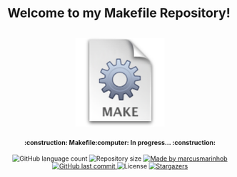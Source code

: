 # Welcome to my Makefile Repository!


<h1 align="center">
    <img alt="Makefile" title="#Makefile" src="./Images/makefile.png" width="200px" />
</h1>

<h4 align="center"> 
	:construction: Makefile:computer: In progress... :construction:
</h4>
<p align="center">
  <img alt="GitHub language count" src="https://img.shields.io/github/languages/count/marcusmarinhob/makefile-studies?color=CFDBE9">

  <img alt="Repository size" src="https://img.shields.io/github/repo-size/marcusmarinhob/makefile-studies?color=CFDBE9">
	
  <a href="https://www.linkedin.com/in/marcusmarinho/">
    <img alt="Made by marcusmarinhob" src="https://img.shields.io/badge/made%20by-marcusmarinhob-CFDBE9">
  </a>

  <a href="https://github.com/marcusmarinhob/makefile-studies/commits/master">
    <img alt="GitHub last commit" src="https://img.shields.io/github/last-commit/marcusmarinhob/makefile-studies?color=CFDBE9">
  </a>

  <img alt="License" src="https://img.shields.io/badge/license-MIT-CFDBE9">
   <a href="https://github.com/marcusmarinhob/makefile-studies/stargazers">
    <img alt="Stargazers" src="https://img.shields.io/github/stars/marcusmarinhob/makefile-studies?style=social">
  </a>
</p>
